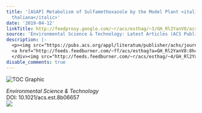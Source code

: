 ```yaml
---
title: '[ASAP] Metabolism of Sulfamethoxazole by the Model Plant <italic toggle="yes">Arabidopsis
  thaliana</italic>'
date: '2019-04-12'
linkTitle: http://feedproxy.google.com/~r/acs/esthag/~3/GH_Rl2YanV8/acs.est.8b06657
source: 'Environmental Science & Technology: Latest Articles (ACS Publications)'
description: |-
  <p><img src="https://pubs.acs.org/appl/literatum/publisher/achs/journals/content/esthag/0/esthag.ahead-of-print/acs.est.8b06657/20190412/images/medium/es-2018-06657b_0006.gif" alt="TOC Graphic"/></p><div><cite>Environmental Science & Technology</cite></div><div>DOI: 10.1021/acs.est.8b06657</div><div class="feedflare">
  <a href="http://feeds.feedburner.com/~ff/acs/esthag?a=GH_Rl2YanV8:8h4EaWz4oIs:yIl2AUoC8zA"><img src="http://feeds.feedburner.com/~ff/acs/esthag?d=yIl2AUoC8zA" border="0"></img></a>
  </div><img src="http://feeds.feedburner.com/~r/acs/esthag/~4/GH_Rl2YanV8" height="1" width="1" ...
disable_comments: true
---
```

<p><img src="https://pubs.acs.org/appl/literatum/publisher/achs/journals/content/esthag/0/esthag.ahead-of-print/acs.est.8b06657/20190412/images/medium/es-2018-06657b_0006.gif" alt="TOC Graphic"/></p><div><cite>Environmental Science & Technology</cite></div><div>DOI: 10.1021/acs.est.8b06657</div><div class="feedflare">
<a href="http://feeds.feedburner.com/~ff/acs/esthag?a=GH_Rl2YanV8:8h4EaWz4oIs:yIl2AUoC8zA"><img src="http://feeds.feedburner.com/~ff/acs/esthag?d=yIl2AUoC8zA" border="0"></img></a>
</div><img src="http://feeds.feedburner.com/~r/acs/esthag/~4/GH_Rl2YanV8" height="1" width="1" ...